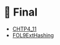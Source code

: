 # 📅 Final

<!--Index-->

- [CHTP4_11](CHTP4_11.pdf)
- [FOL9ExtHashing](FOL9ExtHashing.pdf)

<!--Index-->
